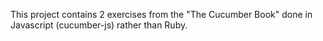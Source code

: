 This project contains 2 exercises from the "The Cucumber Book" done in Javascript (cucumber-js) rather than Ruby.
